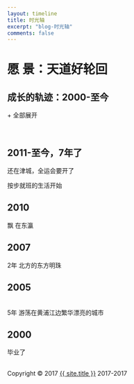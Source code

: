 ```yaml
---
layout: timeline
title: 时光轴
excerpt: "blog-时光轴"
comments: false
---
```

<script>
	if("19771212"==prompt("Please input password, password is my birthday"))
	{
		alert("Right");
	}
	else
	{
		alert("Wrong");
		location="http://www.xiangnandao.com";
	}
</script>
<html class="no-js">
<head>
    <title>时光轴 - {{ site.title }}</title>
    <meta http-equiv="content-Type" content="text/html; charset=UTF-8">
    <link rel="stylesheet" href="./css/screen.css" type="text/css" media="screen">
    <link rel="stylesheet" href="./css/responsive.css" type="text/css" media="screen">
    <link rel="stylesheet" href="./inc/colorbox.css" type="text/css" media="screen">
    <link href="./css/default.css" type="text/css" rel="stylesheet">
</head>

<body>
<div class="container">
<a href="{{ site.url }}"><div class="avatar"></div></a>
<h1>愿 景：天道好轮回</h1>
<h2 id="subtitle">成长的轨迹：2000-至今</h2>
<div id="timelineContainer">

<div class="timelineToggle"><p><a class="expandAll">+ 全部展开</a></p></div>

<br class="clear">

<div class="timelineMajor">
    <h2 class="timelineMajorMarker"><span>2011-至今，7年了</span></h2>
    <!-- /.timelineMinor -->
    <dl class="timelineMinor">
        <dt id="20170101"><a>还在津城，全运会要开了</a></dt>
        <dd class="timelineEvent" id="20161212EX" style="display:none;">
            <h3>2017.01.01</h3>
            <div class="media">
                <img src="http://osg1u3s09.bkt.clouddn.com/image/jpg/timeline/DSC_Tianjin.JPG" width="240" height="180">
            </div>
               <p>为自己的勇敢和天真喝彩</p>
               <p>人还是要有梦想的，万一实现了呢？</p>
            <br class="clear">
        </dd>
    </dl>    
    <dl class="timelineMinor">
        <dt id="20160706"><a>按步就班的生活开始</a></dt>
        <dd class="timelineEvent" id="20160706EX" style="display:none;">
            <h3>2011.01.01-2014.12.29</h3>
            <div class="media">
                <img src="http://osg1u3s09.bkt.clouddn.com/image/jpg/timeline/DSC_Tianjin1.JPG" width="240" height="180">
            </div>
            <p>痛着却并不快乐</p>
            <br class="clear">
        </dd>
    </dl> 
</div> 

<div class="timelineMajor">
    <h2 class="timelineMajorMarker"><span>2010</span></h2>
    <!-- /.timelineMinor -->
    <dl class="timelineMinor">
        <dt id="20130621"><a>飘 在东瀛</a></dt>
        <dd class="timelineEvent" id="20130621EX" style="display:none;">
            <h3>2009.03.01</h3>
            <div class="media">
                <img src="http://osg1u3s09.bkt.clouddn.com/image/jpg/timeline/DSC_Japan2.JPG?imageView2/2/w/1920/h/1080/q/75|imageslim" width="240" height="180">
		<img src="http://osg1u3s09.bkt.clouddn.com/image/jpg/timeline/DSC_Japan1.JPG? width="240" height="180">
            </div>
            <p>喜欢这里的工作氛围，优雅的自然环境，美味食物，商店etc</p>
            <p>又到夏天了，很怀念烟火季节</p>
            <br class="clear">
        </dd>
        <!-- /.timelineEvent -->
    </dl>
</div>

<div class="timelineMajor">
    <h2 class="timelineMajorMarker"><span>2007</span></h2>
    <!-- /.timelineMinor -->
    <dl class="timelineMinor">
        <dt id="20130621"><a>2年 北方的东方明珠</a></dt>
        <dd class="timelineEvent" id="20130621EX" style="display:none;">
            <h3>2007.10.01</h3>
            <div class="media">
                <img src="http://osg1u3s09.bkt.clouddn.com/image/jpg/timeline/DSCN_Dalian.JPG" width="240" height="180">
            </div>
            <p>很漂亮的城市，有山有水有海</p>
            <p>如果不是......应该在这里定居，喜欢这里的一切</p>
            <br class="clear">
        </dd>
        <!-- /.timelineEvent -->
    </dl>
</div>    
<div class="timelineMajor">
    <h2 class="timelineMajorMarker"><span>2005</span></h2>
    <!-- /.timelineMinor -->
    <dl class="timelineMinor">
        <dt id="20130621"><a>5年 游荡在黄浦江边繁华漂亮的城市</a></dt>
        <dd class="timelineEvent" id="20130621EX" style="display:none;">
            <h3>2005.09.30</h3>
            <div class="media">
                <img src="http://osg1u3s09.bkt.clouddn.com/image/jpg/timeline/DSCN_Dalian1.JPG" width="240" height="180">
            </div>
            <p>确实是最发达开放包容的城市</p>
            <p>如果不是觉得自己太过于渺小，也许是很好的选择</p>
	    <p>曾经也是踌躇满志的屌丝一枚</p>
            <br class="clear">
        </dd>
        <!-- /.timelineEvent -->
    </dl>
</div>
<div class="timelineMajor">
    <h2 class="timelineMajorMarker"><span>2000</span></h2>
    <!-- /.timelineMinor -->
    <dl class="timelineMinor">
        <dt id="20090822"><a>毕业了</a></dt>
        <dd class="timelineEvent" id="20090822EX" style="display:none;">
            <h3>2000.07.10</h3>
            <div class="media">
                <img src="http://osg1u3s09.bkt.clouddn.com/image/jpg/timeline/DSC_CUMT1.JPG" width="240" height="180">
            </div>
            <p>四年的相聚，天涯海角，永远回不去的青春---致青春无悔</p>
            <br class="clear">
        </dd>
        <!-- /.timelineEvent -->
    </dl>
</div>
<br class="clear">

<div id="copyright">
	Copyright © 2017 <a href='{{ site.url }}'>{{ site.title }}</a> 2017-2017
</div>

<!-- GLOBAL CORE SCRIPTS -->
<script src="js/jquery.min.js"></script>
<script type="text/javascript" src="./inc/colorbox.js"></script>
<script type="text/javascript" src="./js/timeliner.min.js"></script>
<script>
    $(document).ready(function () {
        $.timeliner({
            <!--startOpen: ['#20161212EX', '#20160706EX','#20160622EX'],-->
            expandAllText: '+ 全部展开',
            collapseAllText: '- 全部折叠'
        });
    });
</script>


